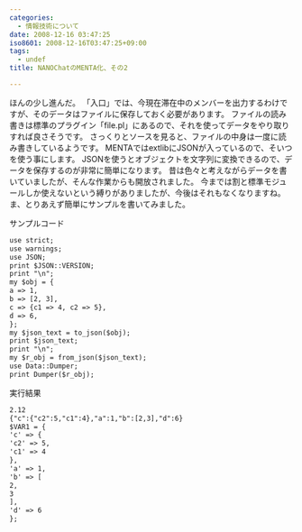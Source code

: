 ```yaml
---
categories:
  - 情報技術について
date: 2008-12-16 03:47:25
iso8601: 2008-12-16T03:47:25+09:00
tags:
  - undef
title: NANOChatのMENTA化、その2

---
```


ほんの少し進んだ。
「入口」では、今現在滞在中のメンバーを出力するわけですが、そのデータはファイルに保存しておく必要があります。
ファイルの読み書きは標準のプラグイン「file.pl」にあるので、それを使ってデータをやり取りすれば良さそうです。
さっくりとソースを見ると、ファイルの中身は一度に読み書きしているようです。
MENTAではextlibにJSONが入っているので、そいつを使う事にします。
JSONを使うとオブジェクトを文字列に変換できるので、データを保存するのが非常に簡単になります。
昔は色々と考えながらデータを書いていましたが、そんな作業からも開放されました。
今までは割と標準モジュールしか使えないという縛りがありましたが、今後はそれもなくなりますね。
ま、とりあえず簡単にサンプルを書いてみました。


サンプルコード
```default
use strict;
use warnings;
use JSON;
print $JSON::VERSION;
print "\n";
my $obj = {
a => 1,
b => [2, 3],
c => {c1 => 4, c2 => 5},
d => 6,
};
my $json_text = to_json($obj);
print $json_text;
print "\n";
my $r_obj = from_json($json_text);
use Data::Dumper;
print Dumper($r_obj);
```
実行結果
```default
2.12
{"c":{"c2":5,"c1":4},"a":1,"b":[2,3],"d":6}
$VAR1 = {
'c' => {
'c2' => 5,
'c1' => 4
},
'a' => 1,
'b' => [
2,
3
],
'd' => 6
};
```
    	